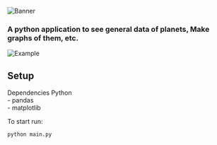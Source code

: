 ![Banner](https://hiddenblack.tixte.co/r/Code_w7LZTsnje3.png)
                                                                    
### A python application to see general data of planets, Make graphs of them, etc.

![Example](https://hiddenblack.tixte.co/r/python_abS5Ay1Ipt.png)

## Setup
 Dependencies 
    Python<br>
        - pandas<br>
        - matplotlib<br>

To start run:
```cmd
python main.py
```